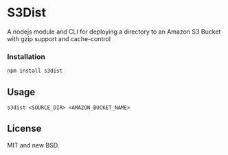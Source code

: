 S3Dist
===

A nodejs module and CLI for deploying
a directory to an Amazon S3 Bucket with gzip support and cache-control

### Installation

    npm install s3dist

## Usage

    s3dist <SOURCE_DIR> <AMAZON_BUCKET_NAME>

## License
MIT and new BSD.
